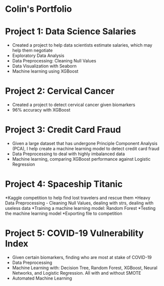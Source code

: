 # Colin's Portfolio

# Project 1: Data Science Salaries
* Created a project to help data scientists estimate salaries, which may help them negotiate
* Exploratory Data Analysis
* Data Preprocessing: Cleaning Null Values
* Data Visualization with Seaborn
* Machine learning using XGBoost 

# Project 2: Cervical Cancer
* Created a project to detect cervical cancer given biomarkers
* 96% accuracy with XGBoost

# Project 3: Credit Card Fraud
* Given a large dataset that has undergone Principle Component Analysis (PCA), I help create a machine learning model to detect credit card fraud
* Data Preprocessing to deal with highly imbalanced data
* Machine learning, comparing XGBoost performance against Logistic Regression

# Project 4: Spaceship Titanic
*Kaggle competition to help find lost travelers and rescue them
*Heavy Data Preprocessing - Cleaning Null Values, dealing with strs, dealing with useless data
*Training a machine learning model: Random Forest
*Testing the machine learning model
*Exporting file to competition

# Project 5: COVID-19 Vulnerability Index
* Given certain biomarkers, finding who are most at stake of COVID-19
* Data Preprocessing
* Machine Learning with: Decision Tree, Random Forest, XGBoost, Neural Networks, and Logistic Regression. All with and without SMOTE
* Automated Machine Learning

